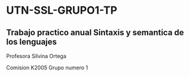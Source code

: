 # UTN-SSL-GRUPO1-TP

## Trabajo practico anual Sintaxis y semantica de los lenguajes

Profesora Silvina Ortega

Comision K2005
Grupo numero 1
